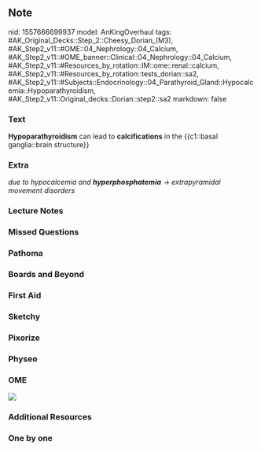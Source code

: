 ## Note
nid: 1557666699937
model: AnKingOverhaul
tags: #AK_Original_Decks::Step_2::Cheesy_Dorian_(M3), #AK_Step2_v11::#OME::04_Nephrology::04_Calcium, #AK_Step2_v11::#OME_banner::Clinical::04_Nephrology::04_Calcium, #AK_Step2_v11::#Resources_by_rotation::IM::ome::renal::calcium, #AK_Step2_v11::#Resources_by_rotation::tests_dorian::sa2, #AK_Step2_v11::#Subjects::Endocrinology::04_Parathyroid_Gland::Hypocalcemia::Hypoparathyroidism, #AK_Step2_v11::Original_decks::Dorian::step2::sa2
markdown: false

### Text
<b>Hypoparathyroidism</b> can lead to <b>calcifications</b> in the
{{c1::basal ganglia::brain structure}}

### Extra
<i>due to hypocalcemia and <b>hyperphosphatemia</b> →
extrapyramidal movement disorders</i>

### Lecture Notes


### Missed Questions


### Pathoma


### Boards and Beyond


### First Aid


### Sketchy


### Pixorize


### Physeo


### OME
<div class="ome-widget">
  <a href=
  "https://onlinemeded.org/spa/nephrology/calcium/acquire?ref=anki">
  <img src="_OME_AnkiFlashcards_Lesson_1.png"></a>
</div>

### Additional Resources


### One by one

